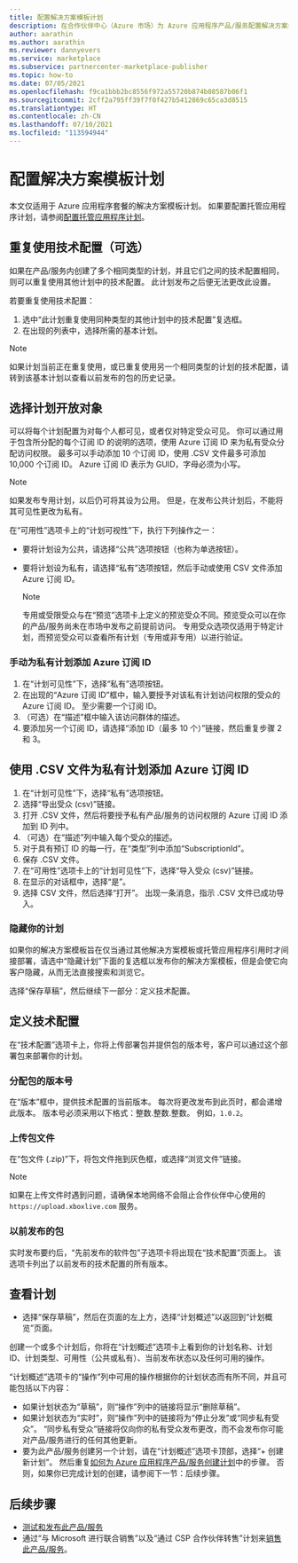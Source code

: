 ```yaml
---
title: 配置解决方案模板计划
description: 在合作伙伴中心（Azure 市场）为 Azure 应用程序产品/服务配置解决方案模板计划。
author: aarathin
ms.author: aarathin
ms.reviewer: dannyevers
ms.service: marketplace
ms.subservice: partnercenter-marketplace-publisher
ms.topic: how-to
ms.date: 07/05/2021
ms.openlocfilehash: f9ca1bbb2bc8556f972a55720b874b08587b06f1
ms.sourcegitcommit: 2cff2a795ff39f7f0f427b5412869c65ca3d8515
ms.translationtype: HT
ms.contentlocale: zh-CN
ms.lasthandoff: 07/10/2021
ms.locfileid: "113594944"
---
```

# <a name="configure-a-solution-template-plan"></a>配置解决方案模板计划

本文仅适用于 Azure 应用程序套餐的解决方案模板计划。 如果要配置托管应用程序计划，请参阅[配置托管应用程序计划](azure-app-managed.md)。

## <a name="re-use-technical-configuration-optional"></a>重复使用技术配置（可选）

如果在产品/服务内创建了多个相同类型的计划，并且它们之间的技术配置相同，则可以重复使用其他计划中的技术配置。 此计划发布之后便无法更改此设置。

若要重复使用技术配置：

1. 选中“此计划重复使用同种类型的其他计划中的技术配置”复选框。
1. 在出现的列表中，选择所需的基本计划。

> [!NOTE]
> 如果计划当前正在重复使用，或已重复使用另一个相同类型的计划的技术配置，请转到该基本计划以查看以前发布的包的历史记录。

## <a name="choose-who-can-see-your-plan"></a>选择计划开放对象

可以将每个计划配置为对每个人都可见，或者仅对特定受众可见。 你可以通过用于包含所分配的每个订阅 ID 的说明的选项，使用 Azure 订阅 ID 来为私有受众分配访问权限。 最多可以手动添加 10 个订阅 ID，使用 .CSV 文件最多可添加 10,000 个订阅 ID。 Azure 订阅 ID 表示为 GUID，字母必须为小写。

> [!NOTE]
> 如果发布专用计划，以后仍可将其设为公用。 但是，在发布公共计划后，不能将其可见性更改为私有。

在“可用性”选项卡上的“计划可视性”下，执行下列操作之一：

- 要将计划设为公共，请选择“公共”选项按钮（也称为单选按钮）。
- 要将计划设为私有，请选择“私有”选项按钮，然后手动或使用 CSV 文件添加 Azure 订阅 ID。

    > [!NOTE]
    > 专用或受限受众与在“预览”选项卡上定义的预览受众不同。预览受众可以在你的产品/服务尚未在市场中发布之前提前访问。 专用受众选项仅适用于特定计划，而预览受众可以查看所有计划（专用或非专用）以进行验证。

### <a name="manually-add-azure-subscription-ids-for-a-private-plan"></a>手动为私有计划添加 Azure 订阅 ID

1. 在“计划可见性”下，选择“私有”选项按钮。
1. 在出现的“Azure 订阅 ID”框中，输入要授予对该私有计划访问权限的受众的 Azure 订阅 ID。 至少需要一个订阅 ID。
1. （可选）在“描述”框中输入该访问群体的描述。
1. 要添加另一个订阅 ID，请选择“添加 ID（最多 10 个）”链接，然后重复步骤 2和 3。

## <a name="use-a-csv-file-to-add-azure-subscription-ids-for-a-private-plan"></a>使用 .CSV 文件为私有计划添加 Azure 订阅 ID

1. 在“计划可见性”下，选择“私有”选项按钮。
1. 选择“导出受众 (csv)”链接。
1. 打开 .CSV 文件，然后将要授予私有产品/服务的访问权限的 Azure 订阅 ID 添加到 ID 列中。
1. （可选）在“描述”列中输入每个受众的描述。
1. 对于具有预订 ID 的每一行，在“类型”列中添加“SubscriptionId”。
1. 保存 .CSV 文件。
1. 在“可用性”选项卡上的“计划可见性”下，选择“导入受众 (csv)”链接。
1. 在显示的对话框中，选择“是”。
1. 选择 CSV 文件，然后选择“打开”。 出现一条消息，指示 .CSV 文件已成功导入。

### <a name="hide-your-plan"></a>隐藏你的计划

如果你的解决方案模板旨在仅当通过其他解决方案模板或托管应用程序引用时才间接部署，请选中“隐藏计划”下面的复选框以发布你的解决方案模板，但是会使它向客户隐藏，从而无法直接搜索和浏览它。

选择“保存草稿”，然后继续下一部分：定义技术配置。

## <a name="define-the-technical-configuration"></a>定义技术配置

在“技术配置”选项卡上，你将上传部署包并提供包的版本号，客户可以通过这个部署包来部署你的计划。

### <a name="assign-a-version-number-for-the-package"></a>分配包的版本号

在“版本”框中，提供技术配置的当前版本。 每次将更改发布到此页时，都会递增此版本。 版本号必须采用以下格式：整数.整数.整数。 例如，`1.0.2`。

### <a name="upload-a-package-file"></a>上传包文件

在“包文件 (.zip)”下，将包文件拖到灰色框，或选择“浏览文件”链接。

> [!NOTE]
> 如果在上传文件时遇到问题，请确保本地网络不会阻止合作伙伴中心使用的 `https://upload.xboxlive.com` 服务。

### <a name="previously-published-packages"></a>以前发布的包

实时发布要约后，“先前发布的软件包”子选项卡将出现在“技术配置”页面上。  该选项卡列出了以前发布的技术配置的所有版本。

## <a name="view-your-plans"></a>查看计划

- 选择“保存草稿”，然后在页面的左上方，选择“计划概述”以返回到“计划概览”页面。

创建一个或多个计划后，你将在“计划概述”选项卡上看到你的计划名称、计划 ID、计划类型、可用性（公共或私有）、当前发布状态以及任何可用的操作。

“计划概述”选项卡的“操作”列中可用的操作根据你的计划状态而有所不同，并且可能包括以下内容：

- 如果计划状态为“草稿”，则“操作”列中的链接将显示“删除草稿”。
- 如果计划状态为“实时”，则“操作”列中的链接将为“停止分发”或“同步私有受众”。 “同步私有受众”链接将仅向你的私有受众发布更改，而不会发布你可能对产品/服务进行的任何其他更新。
- 要为此产品/服务创建另一个计划，请在“计划概述”选项卡顶部，选择“+ 创建新计划”。 然后重复[如何为 Azure 应用程序产品/服务创建计划](azure-app-plans.md)中的步骤。 否则，如果你已完成计划的创建，请参阅下一节：后续步骤。

## <a name="next-steps"></a>后续步骤

- [测试和发布此产品/服务](azure-app-test-publish.md)
- 通过“与 Microsoft 进行联合销售”以及“通过 CSP 合作伙伴转售”计划来[销售此产品/服务](azure-app-marketing.md)。 
